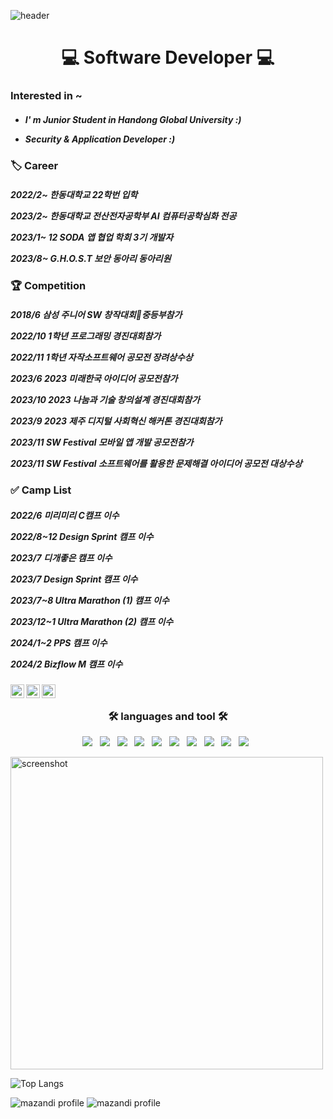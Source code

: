![header](https://capsule-render.vercel.app/api?type=wave&color=gradient&height=300&section=header&text=thisissolmi&fontSize=50)


<h1 align="center"> 💻 Software Developer 💻 </h1>

<h3 align="left">  Interested in ~  </h3>

<h5 align="left"> 

- I' m Junior Student in Handong Global University :) 

- Security & Application Developer :)

  </h5>

<h3 align="left">  🏷️ Career  </h3>


<h5 align="left"> 

 2022/2~ 한동대학교 22학번 입학
 
 2023/2~ 한동대학교 전산전자공학부 AI 컴퓨터공학심화 전공
 
 2023/1~ 12 SODA 앱 협업 학회 3기 개발자
 
 2023/8~ G.H.O.S.T 보안 동아리 동아리원 
  </h5>


<h3 align="left">   🏆 Competition  </h3>


<h5 align="left"> 


2018/6 삼성 주니어 SW 창작대회중등부참가

2022/10 1학년 프로그래밍 경진대회참가

2022/11 1학년 자작소프트웨어 공모전 장려상수상 

2023/6 2023 미래한국 아이디어 공모전참가

2023/10 2023 나눔과 기술 창의설계 경진대회참가 

2023/9 2023 제주 디지털 사회혁신 해커톤 경진대회참가 

2023/11 SW Festival 모바일 앱 개발 공모전참가

2023/11 SW Festival 소프트웨어를 활용한 문제해결 아이디어 공모전 대상수상 

 
  </h5>


<h3 align="left">  ✅  Camp List  </h3>


<h5 align="left"> 
 
2022/6 미리미리 C캠프 이수

2022/8~12 Design Sprint 캠프 이수

2023/7 디개좋은 캠프 이수

2023/7 Design Sprint 캠프 이수 

2023/7~8 Ultra Marathon (1) 캠프 이수 

2023/12~1 Ultra Marathon (2) 캠프 이수

2024/1~2 PPS 캠프 이수 

2024/2 Bizflow M 캠프 이수

  </h5>





<a href="https://www.youtube.com/channel/UC17rDYn5VhMNpK2guYTyepQ" target="_blank">
  <img align="left" alt="solmi's Youtube" width="22px" src="https://raw.githubusercontent.com/rahuldkjain/github-profile-readme-generator/master/src/images/icons/Social/youtube.svg" />
</a>

<a href="https://www.linkedin.com/in/thisisolmi/" target="_blank">
  <img align="left" alt="solmi's Linkedin" width="22px" src="https://raw.githubusercontent.com/hussainweb/hussainweb/main/icons/linkedin.png" />
</a>

<a href="https://www.instagram.com/dev_solmi/" target="_blank">
  <img align="left" alt="solmi's Instagram" width="22px" src="https://raw.githubusercontent.com/hussainweb/hussainweb/main/icons/instagram.png" />
</a>


  
<br/>



<h3 align="center"><b>🛠 languages and tool 🛠</b></h3>
<p align="center">
  <img src="https://img.shields.io/badge/Swift-E34F26?style=flat-square&logo=Swift&logoColor=white"/></a> &nbsp
<img src="https://img.shields.io/badge/HTML5-E34F26?style=flat-square&logo=HTML5&logoColor=white"/></a> &nbsp
<img src="https://img.shields.io/badge/JavaScript-F7DF1E?style=flat-square&logo=JavaScript&logoColor=white"/></a> &nbsp
<img src="https://img.shields.io/badge/Node.js-339933?style=flat-square&logo=Node.js&logoColor=white"/></a> &nbsp
 <img src="https://img.shields.io/badge/Dart-0175C2?style=flat&logo=Dart&logoColor=white"/></a> &nbsp
     <img src="https://img.shields.io/badge/Flutter-02569B?style=flat&logo=Flutter&logoColor=white"/></a> &nbsp
      <img src="https://img.shields.io/badge/C++-00599C?style=flat&logo=C++&logoColor=white"/></a> &nbsp
        <img src="https://img.shields.io/badge/C-A8B9CC?style=flat&logo=C&logoColor=white"/></a> &nbsp
        <img src="https://img.shields.io/badge/CSS3-1572B6?style=flat-square&logo=CSS3&logoColor=white"/></a> &nbsp
        <img src="https://img.shields.io/badge/Python-3776AB?style=flat-square&logo=Python&logoColor=white"/></a> &nbsp
          
        


   
  
</p>

<a href="http://lovera.maxam.now.sh/">
    <img src="https://user-images.githubusercontent.com/25841814/79395484-5081ae80-7fac-11ea-9e27-ac91472e31dd.png" alt="screenshot" width="500">
  </a>



![Top Langs](https://github-readme-stats.vercel.app/api/top-langs/?username=thisissolmi&layout=compact&theme=tokyonight)






![mazandi profile](http://mazandi.herokuapp.com/api?handle=oksk6685)
![mazandi profile](http://mazandi.herokuapp.com/api/random?tier=platinum&theme=warm)
